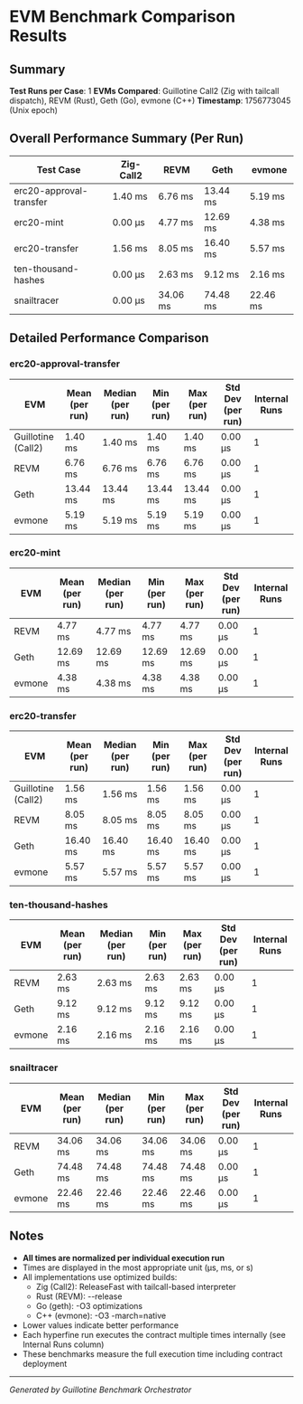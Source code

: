 # EVM Benchmark Comparison Results

## Summary

**Test Runs per Case**: 1
**EVMs Compared**: Guillotine Call2 (Zig with tailcall dispatch), REVM (Rust), Geth (Go), evmone (C++)
**Timestamp**: 1756773045 (Unix epoch)

## Overall Performance Summary (Per Run)

| Test Case | Zig-Call2 | REVM | Geth | evmone |
|-----------|-----------|------|------|--------|
| erc20-approval-transfer   |   1.40 ms |   6.76 ms |  13.44 ms |   5.19 ms |
| erc20-mint                |  0.00 μs |   4.77 ms |  12.69 ms |   4.38 ms |
| erc20-transfer            |   1.56 ms |   8.05 ms |  16.40 ms |   5.57 ms |
| ten-thousand-hashes       |  0.00 μs |   2.63 ms |   9.12 ms |   2.16 ms |
| snailtracer               |  0.00 μs |  34.06 ms |  74.48 ms |  22.46 ms |

## Detailed Performance Comparison

### erc20-approval-transfer

| EVM | Mean (per run) | Median (per run) | Min (per run) | Max (per run) | Std Dev (per run) | Internal Runs |
|-----|----------------|------------------|---------------|---------------|-------------------|---------------|
| Guillotine (Call2) |        1.40 ms |          1.40 ms |       1.40 ms |       1.40 ms |          0.00 μs |             1 |
| REVM        |        6.76 ms |          6.76 ms |       6.76 ms |       6.76 ms |          0.00 μs |             1 |
| Geth        |       13.44 ms |         13.44 ms |      13.44 ms |      13.44 ms |          0.00 μs |             1 |
| evmone      |        5.19 ms |          5.19 ms |       5.19 ms |       5.19 ms |          0.00 μs |             1 |

### erc20-mint

| EVM | Mean (per run) | Median (per run) | Min (per run) | Max (per run) | Std Dev (per run) | Internal Runs |
|-----|----------------|------------------|---------------|---------------|-------------------|---------------|
| REVM        |        4.77 ms |          4.77 ms |       4.77 ms |       4.77 ms |          0.00 μs |             1 |
| Geth        |       12.69 ms |         12.69 ms |      12.69 ms |      12.69 ms |          0.00 μs |             1 |
| evmone      |        4.38 ms |          4.38 ms |       4.38 ms |       4.38 ms |          0.00 μs |             1 |

### erc20-transfer

| EVM | Mean (per run) | Median (per run) | Min (per run) | Max (per run) | Std Dev (per run) | Internal Runs |
|-----|----------------|------------------|---------------|---------------|-------------------|---------------|
| Guillotine (Call2) |        1.56 ms |          1.56 ms |       1.56 ms |       1.56 ms |          0.00 μs |             1 |
| REVM        |        8.05 ms |          8.05 ms |       8.05 ms |       8.05 ms |          0.00 μs |             1 |
| Geth        |       16.40 ms |         16.40 ms |      16.40 ms |      16.40 ms |          0.00 μs |             1 |
| evmone      |        5.57 ms |          5.57 ms |       5.57 ms |       5.57 ms |          0.00 μs |             1 |

### ten-thousand-hashes

| EVM | Mean (per run) | Median (per run) | Min (per run) | Max (per run) | Std Dev (per run) | Internal Runs |
|-----|----------------|------------------|---------------|---------------|-------------------|---------------|
| REVM        |        2.63 ms |          2.63 ms |       2.63 ms |       2.63 ms |          0.00 μs |             1 |
| Geth        |        9.12 ms |          9.12 ms |       9.12 ms |       9.12 ms |          0.00 μs |             1 |
| evmone      |        2.16 ms |          2.16 ms |       2.16 ms |       2.16 ms |          0.00 μs |             1 |

### snailtracer

| EVM | Mean (per run) | Median (per run) | Min (per run) | Max (per run) | Std Dev (per run) | Internal Runs |
|-----|----------------|------------------|---------------|---------------|-------------------|---------------|
| REVM        |       34.06 ms |         34.06 ms |      34.06 ms |      34.06 ms |          0.00 μs |             1 |
| Geth        |       74.48 ms |         74.48 ms |      74.48 ms |      74.48 ms |          0.00 μs |             1 |
| evmone      |       22.46 ms |         22.46 ms |      22.46 ms |      22.46 ms |          0.00 μs |             1 |


## Notes

- **All times are normalized per individual execution run**
- Times are displayed in the most appropriate unit (μs, ms, or s)
- All implementations use optimized builds:
  - Zig (Call2): ReleaseFast with tailcall-based interpreter
  - Rust (REVM): --release
  - Go (geth): -O3 optimizations
  - C++ (evmone): -O3 -march=native
- Lower values indicate better performance
- Each hyperfine run executes the contract multiple times internally (see Internal Runs column)
- These benchmarks measure the full execution time including contract deployment

---

*Generated by Guillotine Benchmark Orchestrator*
